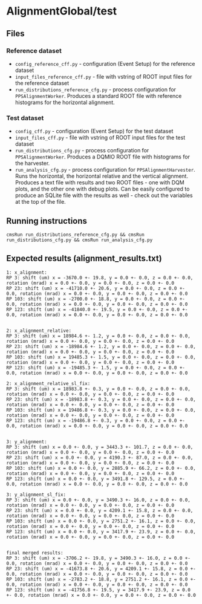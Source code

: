 # AlignmentGlobal/test

## Files
### Reference dataset
 - `config_reference_cff.py` - configuration (Event Setup) for the reference dataset
 - `input_files_reference_cff.py` - file with vstring of ROOT input files for the reference dataset 
 - `run_distributions_reference_cfg.py` - process configuration for `PPSAlignmentWorker`. Produces a standard ROOT file with reference histograms for the horizontal alignment.
### Test dataset
 - `config_cff.py` - configuration (Event Setup) for the test dataset
 - `input_files_cff.py` - file with vstring of ROOT input files for the test dataset
 - `run_distributions_cfg.py` - process configuration for `PPSAlignmentWorker`. Produces a DQMIO ROOT file with histograms for the harvester.
 - `run_analysis_cfg.py` - process configuration for `PPSAlignmentHarvester`. Runs the horizontal, the horizontal relative and the vertical alignment. Produces a text file with results and two ROOT files - one with DQM plots, and the other one with debug plots. Can be easily configured to produce an SQLite file with the results as well - check out the variables at the top of the file.

## Running instructions
```
cmsRun run_distributions_reference_cfg.py && cmsRun run_distributions_cfg.py && cmsRun run_analysis_cfg.py
```

## Expected results (alignment_results.txt)
```
1: x_alignment:
RP 3: shift (um) x = -3670.0 +- 19.8, y = 0.0 +- 0.0, z = 0.0 +- 0.0, rotation (mrad) x = 0.0 +- 0.0, y = 0.0 +- 0.0, z = 0.0 +- 0.0
RP 23: shift (um) x = -41710.0 +- 20.6, y = 0.0 +- 0.0, z = 0.0 +- 0.0, rotation (mrad) x = 0.0 +- 0.0, y = 0.0 +- 0.0, z = 0.0 +- 0.0
RP 103: shift (um) x = -2700.0 +- 18.8, y = 0.0 +- 0.0, z = 0.0 +- 0.0, rotation (mrad) x = 0.0 +- 0.0, y = 0.0 +- 0.0, z = 0.0 +- 0.0
RP 123: shift (um) x = -41840.0 +- 19.5, y = 0.0 +- 0.0, z = 0.0 +- 0.0, rotation (mrad) x = 0.0 +- 0.0, y = 0.0 +- 0.0, z = 0.0 +- 0.0


2: x_alignment_relative:
RP 3: shift (um) x = 18984.6 +- 1.2, y = 0.0 +- 0.0, z = 0.0 +- 0.0, rotation (mrad) x = 0.0 +- 0.0, y = 0.0 +- 0.0, z = 0.0 +- 0.0
RP 23: shift (um) x = -18984.6 +- 1.2, y = 0.0 +- 0.0, z = 0.0 +- 0.0, rotation (mrad) x = 0.0 +- 0.0, y = 0.0 +- 0.0, z = 0.0 +- 0.0
RP 103: shift (um) x = 19485.3 +- 1.5, y = 0.0 +- 0.0, z = 0.0 +- 0.0, rotation (mrad) x = 0.0 +- 0.0, y = 0.0 +- 0.0, z = 0.0 +- 0.0
RP 123: shift (um) x = -19485.3 +- 1.5, y = 0.0 +- 0.0, z = 0.0 +- 0.0, rotation (mrad) x = 0.0 +- 0.0, y = 0.0 +- 0.0, z = 0.0 +- 0.0

2: x_alignment_relative_sl_fix:
RP 3: shift (um) x = 18983.8 +- 0.3, y = 0.0 +- 0.0, z = 0.0 +- 0.0, rotation (mrad) x = 0.0 +- 0.0, y = 0.0 +- 0.0, z = 0.0 +- 0.0
RP 23: shift (um) x = -18983.8 +- 0.3, y = 0.0 +- 0.0, z = 0.0 +- 0.0, rotation (mrad) x = 0.0 +- 0.0, y = 0.0 +- 0.0, z = 0.0 +- 0.0
RP 103: shift (um) x = 19486.8 +- 0.3, y = 0.0 +- 0.0, z = 0.0 +- 0.0, rotation (mrad) x = 0.0 +- 0.0, y = 0.0 +- 0.0, z = 0.0 +- 0.0
RP 123: shift (um) x = -19486.8 +- 0.3, y = 0.0 +- 0.0, z = 0.0 +- 0.0, rotation (mrad) x = 0.0 +- 0.0, y = 0.0 +- 0.0, z = 0.0 +- 0.0


3: y_alignment:
RP 3: shift (um) x = 0.0 +- 0.0, y = 3443.3 +- 101.7, z = 0.0 +- 0.0, rotation (mrad) x = 0.0 +- 0.0, y = 0.0 +- 0.0, z = 0.0 +- 0.0
RP 23: shift (um) x = 0.0 +- 0.0, y = 4190.3 +- 87.0, z = 0.0 +- 0.0, rotation (mrad) x = 0.0 +- 0.0, y = 0.0 +- 0.0, z = 0.0 +- 0.0
RP 103: shift (um) x = 0.0 +- 0.0, y = 2885.9 +- 66.2, z = 0.0 +- 0.0, rotation (mrad) x = 0.0 +- 0.0, y = 0.0 +- 0.0, z = 0.0 +- 0.0
RP 123: shift (um) x = 0.0 +- 0.0, y = 3491.8 +- 129.5, z = 0.0 +- 0.0, rotation (mrad) x = 0.0 +- 0.0, y = 0.0 +- 0.0, z = 0.0 +- 0.0

3: y_alignment_sl_fix:
RP 3: shift (um) x = 0.0 +- 0.0, y = 3490.3 +- 16.0, z = 0.0 +- 0.0, rotation (mrad) x = 0.0 +- 0.0, y = 0.0 +- 0.0, z = 0.0 +- 0.0
RP 23: shift (um) x = 0.0 +- 0.0, y = 4209.1 +- 15.8, z = 0.0 +- 0.0, rotation (mrad) x = 0.0 +- 0.0, y = 0.0 +- 0.0, z = 0.0 +- 0.0
RP 103: shift (um) x = 0.0 +- 0.0, y = 2751.2 +- 16.1, z = 0.0 +- 0.0, rotation (mrad) x = 0.0 +- 0.0, y = 0.0 +- 0.0, z = 0.0 +- 0.0
RP 123: shift (um) x = 0.0 +- 0.0, y = 3417.9 +- 23.9, z = 0.0 +- 0.0, rotation (mrad) x = 0.0 +- 0.0, y = 0.0 +- 0.0, z = 0.0 +- 0.0


final merged results:
RP 3: shift (um) x = -3706.2 +- 19.8, y = 3490.3 +- 16.0, z = 0.0 +- 0.0, rotation (mrad) x = 0.0 +- 0.0, y = 0.0 +- 0.0, z = 0.0 +- 0.0
RP 23: shift (um) x = -41673.8 +- 20.6, y = 4209.1 +- 15.8, z = 0.0 +- 0.0, rotation (mrad) x = 0.0 +- 0.0, y = 0.0 +- 0.0, z = 0.0 +- 0.0
RP 103: shift (um) x = -2783.2 +- 18.8, y = 2751.2 +- 16.1, z = 0.0 +- 0.0, rotation (mrad) x = 0.0 +- 0.0, y = 0.0 +- 0.0, z = 0.0 +- 0.0
RP 123: shift (um) x = -41756.8 +- 19.5, y = 3417.9 +- 23.9, z = 0.0 +- 0.0, rotation (mrad) x = 0.0 +- 0.0, y = 0.0 +- 0.0, z = 0.0 +- 0.0
```
